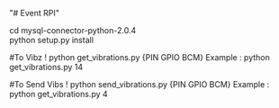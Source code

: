 "# Event RPI"

cd mysql-connector-python-2.0.4 <br>
python setup.py install

#To Vibz !
python get_vibrations.py {PIN GPIO BCM}
Example : python get_vibrations.py 14

#To Send Vibs !
python send_vibrations.py {PIN GPIO BCM}
Example : python get_vibrations.py 4
